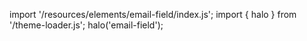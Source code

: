 <!--
type: template
name: email-field
-->

import '/resources/elements/email-field/index.js';
import { halo } from '/theme-loader.js';
halo('email-field');
